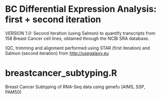 # BC Differential Expression Analysis: first + second iteration 

*VERSION 1.0:*
Second iteration (using Salmon) to quantify transcripts from 158 Breast Cancer cell lines, obtained through the NCBI SRA database. 

(QC, trimming and alignment performed using STAR (first iteration) and Salmon (second iteration) from http://usegalaxy.eu

# breastcancer_subtyping.R
Breast Cancer Subtyping of RNA-Seq data using genefu (AIMS, SSP, PAM50)

